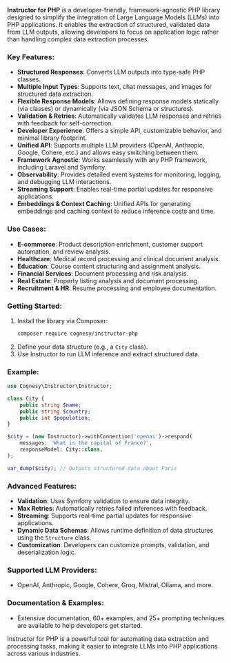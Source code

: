 **Instructor for PHP** is a developer-friendly, framework-agnostic PHP library designed to simplify the integration of Large Language Models (LLMs) into PHP applications. It enables the extraction of structured, validated data from LLM outputs, allowing developers to focus on application logic rather than handling complex data extraction processes. 

### Key Features:
- **Structured Responses**: Converts LLM outputs into type-safe PHP classes.
- **Multiple Input Types**: Supports text, chat messages, and images for structured data extraction.
- **Flexible Response Models**: Allows defining response models statically (via classes) or dynamically (via JSON Schema or structures).
- **Validation & Retries**: Automatically validates LLM responses and retries with feedback for self-correction.
- **Developer Experience**: Offers a simple API, customizable behavior, and minimal library footprint.
- **Unified API**: Supports multiple LLM providers (OpenAI, Anthropic, Google, Cohere, etc.) and allows easy switching between them.
- **Framework Agnostic**: Works seamlessly with any PHP framework, including Laravel and Symfony.
- **Observability**: Provides detailed event systems for monitoring, logging, and debugging LLM interactions.
- **Streaming Support**: Enables real-time partial updates for responsive applications.
- **Embeddings & Context Caching**: Unified APIs for generating embeddings and caching context to reduce inference costs and time.
  
### Use Cases:
- **E-commerce**: Product description enrichment, customer support automation, and review analysis.
- **Healthcare**: Medical record processing and clinical document analysis.
- **Education**: Course content structuring and assignment analysis.
- **Financial Services**: Document processing and risk analysis.
- **Real Estate**: Property listing analysis and document processing.
- **Recruitment & HR**: Resume processing and employee documentation.
  
### Getting Started:
1. Install the library via Composer:
   ```bash
   composer require cognesy/instructor-php
   ```
2. Define your data structure (e.g., a `City` class).
3. Use Instructor to run LLM inference and extract structured data.
   
### Example:
```php
use Cognesy\Instructor\Instructor;

class City {
    public string $name;
    public string $country;
    public int $population;
}

$city = (new Instructor)->withConnection('openai')->respond(
    messages: 'What is the capital of France?',
    responseModel: City::class,
);

var_dump($city); // Outputs structured data about Paris
```

### Advanced Features:
- **Validation**: Uses Symfony validation to ensure data integrity.
- **Max Retries**: Automatically retries failed inferences with feedback.
- **Streaming**: Supports real-time partial updates for responsive applications.
- **Dynamic Data Schemas**: Allows runtime definition of data structures using the `Structure` class.
- **Customization**: Developers can customize prompts, validation, and deserialization logic.

### Supported LLM Providers:
- OpenAI, Anthropic, Google, Cohere, Groq, Mistral, Ollama, and more.

### Documentation & Examples:
- Extensive documentation, 60+ examples, and 25+ prompting techniques are available to help developers get started.

Instructor for PHP is a powerful tool for automating data extraction and processing tasks, making it easier to integrate LLMs into PHP applications across various industries.
